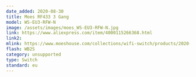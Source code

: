 ```yaml
---
date_added: 2020-08-30
title: Moes RF433 3 Gang 
model: WS-EU3-RFW-N
image: /assets/images/moes_WS-EU3-RFW-N.jpg
link: https://www.aliexpress.com/item/4000115266368.html
link2: 
mlink: https://www.moeshouse.com/collections/wifi-switch/products/2020-new-wifi-rf433-smart-touch-switch-2-3-way-smart-life-tuya-app-control-alexa-google-home-voice-control-3-gang-eu
flash: WB2S
category: unsupported
type: Switch
standard: eu
---
```

